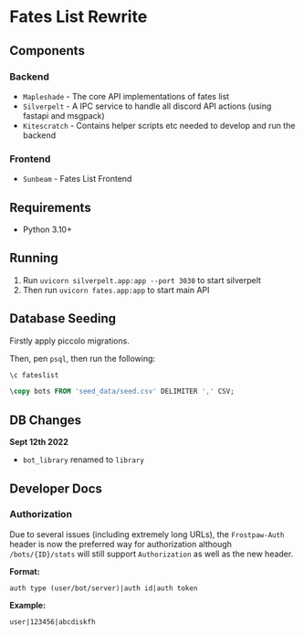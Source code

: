 # Fates List Rewrite

## Components

### Backend

- ``Mapleshade`` - The core API implementations of fates list
- ``Silverpelt`` - A IPC service to handle all discord API actions (using fastapi and msgpack)
- ``Kitescratch`` - Contains helper scripts etc needed to develop and run the backend

### Frontend

- ``Sunbeam`` - Fates List Frontend

## Requirements

- Python 3.10+

## Running

1. Run ``uvicorn silverpelt.app:app --port 3030`` to start silverpelt
2. Then run ``uvicorn fates.app:app`` to start main API

## Database Seeding

Firstly apply piccolo migrations.

Then, pen ``psql``, then run the following:

```sql
\c fateslist

\copy bots FROM 'seed_data/seed.csv' DELIMITER ',' CSV;
```

## DB Changes

**Sept 12th 2022** 

- ``bot_library`` renamed to ``library``

## Developer Docs

### Authorization

Due to several issues (including extremely long URLs), the ``Frostpaw-Auth`` header is now the preferred way for authorization although ``/bots/{ID}/stats`` will still support ``Authorization`` as well as the new header.

**Format:**

``auth type (user/bot/server)|auth id|auth token``

**Example:**

``user|123456|abcdiskfh``